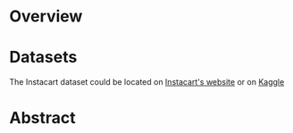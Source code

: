 # Overview

# Datasets
The Instacart dataset could be located on [Instacart's website](https://www.instacart.com/datasets/grocery-shopping-2017) or on [Kaggle](https://www.kaggle.com/c/instacart-market-basket-analysis)

# Abstract